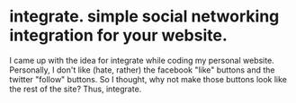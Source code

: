 integrate.
simple social networking integration for your website.
=========

I came up with the idea for integrate while coding my personal website.
Personally, I don't like (hate, rather) the facebook "like" buttons and the twitter "follow" buttons. So I thought, why not make those buttons look like the rest of the site? Thus, integrate.
